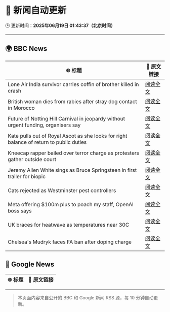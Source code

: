 # 🧠 新闻自动更新

🕒 更新时间：**2025年06月19日 01:43:37（北京时间）**

---

## 🌍 BBC News

| 🌐 标题 | 🔗 原文链接 |
|--------|-------------|
| Lone Air India survivor carries coffin of brother killed in crash | [阅读全文](https://www.bbc.com/news/articles/cvg8591rpjyo) |
| British woman dies from rabies after stray dog contact in Morocco | [阅读全文](https://www.bbc.com/news/articles/c98wyllp170o) |
| Future of Notting Hill Carnival in jeopardy without urgent funding, organisers say | [阅读全文](https://www.bbc.com/news/articles/cq8zxk083qko) |
| Kate pulls out of Royal Ascot as she looks for right balance of return to public duties | [阅读全文](https://www.bbc.com/news/articles/cjrl34rvdxdo) |
| Kneecap rapper bailed over terror charge as protesters gather outside court | [阅读全文](https://www.bbc.com/news/articles/cy4k4xnlj8qo) |
| Jeremy Allen White sings as Bruce Springsteen in first trailer for biopic | [阅读全文](https://www.bbc.com/news/articles/crk6ded7krdo) |
| Cats rejected as Westminster pest controllers | [阅读全文](https://www.bbc.com/news/articles/cqjqrddnldgo) |
| Meta offering $100m plus to poach my staff, OpenAI boss says | [阅读全文](https://www.bbc.com/news/articles/c8730088e5do) |
| UK braces for heatwave as temperatures near 30C | [阅读全文](https://www.bbc.com/news/articles/c8d6jmmdq5go) |
| Chelsea's Mudryk faces FA ban after doping charge | [阅读全文](https://www.bbc.com/sport/football/articles/cgmwg1w9130o) |

## 📰 Google News

| 🌐 标题 | 🔗 原文链接 |
|--------|-------------|

---
> 本页面内容来自公开的 BBC 和 Google 新闻 RSS 源，每 10 分钟自动更新。